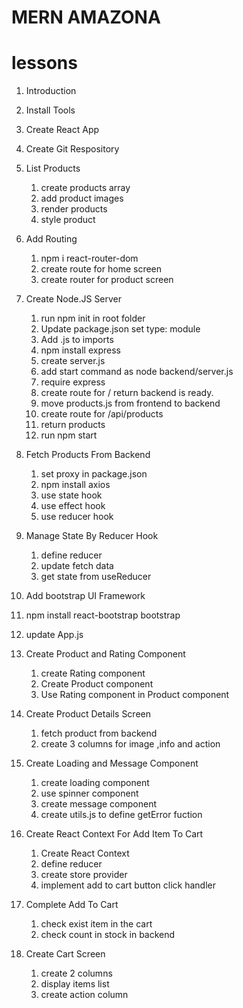# MERN AMAZONA

# lessons
1. Introduction
2. Install Tools
3. Create React App
4. Create Git Respository

5. List Products
   1. create products array
   2. add product images
   3. render products
   4. style product

6. Add Routing
   1. npm i react-router-dom
   2. create route for home screen
   3. create router for product screen

7. Create Node.JS Server
   1. run npm init in root folder
   2. Update package.json set type: module
   3. Add .js to imports
   4. npm install express
   5. create server.js
   6. add start command as node backend/server.js
   7. require express
   8. create route for / return backend is ready.
   9. move products.js from frontend to backend
   10. create route for /api/products
   11. return products
   12. run npm start

8. Fetch Products From Backend
   1. set proxy in package.json
   2. npm install axios
   3. use state hook
   4. use effect hook
   5. use reducer hook

9. Manage State By Reducer Hook
   1. define reducer
   2. update fetch data
   3. get state from useReducer

10. Add bootstrap UI Framework
   1. npm install react-bootstrap bootstrap
   2. update App.js 

11. Create Product and Rating Component
    1. create Rating component
    2. Create Product component
    3. Use Rating component in Product component  

12. Create Product Details Screen
    1. fetch product from backend
    2. create 3 columns for image ,info and action

13. Create Loading and Message Component
    1. create loading component
    2. use spinner component
    3. create message component
    4. create utils.js to define getError fuction
    
14. Create React Context For Add Item To Cart
    1. Create React Context
    2. define reducer
    3. create store provider
    4. implement add to cart button click handler

15. Complete Add To Cart
    1. check exist item in the cart
    2. check count in stock in backend

16. Create Cart Screen
    1. create 2 columns
    2. display items list
    3. create action column
    